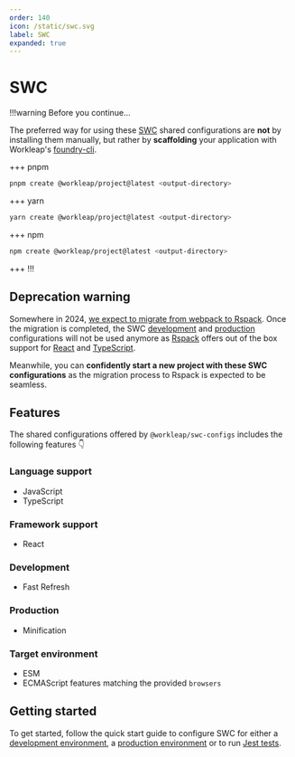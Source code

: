 ```yaml
---
order: 140
icon: /static/swc.svg
label: SWC
expanded: true
---
```


# SWC

!!!warning Before you continue...

The preferred way for using these [SWC](https://swc.rs/) shared configurations are **not** by installing them manually, but rather by **scaffolding** your application with Workleap's [foundry-cli](https://github.com/gsoft-inc/wl-foundry-cli).

+++ pnpm
```bash
pnpm create @workleap/project@latest <output-directory>
```
+++ yarn
```bash
yarn create @workleap/project@latest <output-directory>
```
+++ npm
```bash
npm create @workleap/project@latest <output-directory>
```
+++
!!!

## Deprecation warning

Somewhere in 2024, [we expect to migrate from webpack to Rspack](../webpack/default.md#deprecation-warning). Once the migration is completed, the SWC [development](configure-dev.md) and [production](configure-build.md) configurations will not be used anymore as [Rspack](https://www.rspack.dev/) offers out of the box support for [React](https://react.dev/) and [TypeScript](https://www.typescriptlang.org/). 

Meanwhile, you can **confidently start a new project with these SWC configurations** as the migration process to Rspack is expected to be seamless.

## Features

The shared configurations offered by `@workleap/swc-configs` includes the following features 👇

### Language support

- JavaScript
- TypeScript

### Framework support

- React

### Development

- Fast Refresh

### Production

- Minification

### Target environment

- ESM
- ECMAScript features matching the provided `browsers`

## Getting started

To get started, follow the quick start guide to configure SWC for either a [development environment](configure-dev.md), a [production environment](configure-build.md) or to run [Jest tests](configure-jest.md).
